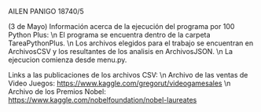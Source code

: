 AILEN PANIGO 18740/5

(3 de Mayo) Información acerca de la ejecución del programa por 100 Python Plus:
\n El programa se encuentra dentro de la carpeta TareaPythonPlus. 
\n Los archivos elegidos para el trabajo se encuentran en ArchivosCSV y los resultantes de los analisis en ArchivosJSON.
\n La ejecucion comienza desde menu.py.

Links a las publicaciones de los archivos CSV: 
\n Archivo de las ventas de Video Juegos: https://www.kaggle.com/gregorut/videogamesales
\n Archivo de los Premios Nobel: https://www.kaggle.com/nobelfoundation/nobel-laureates